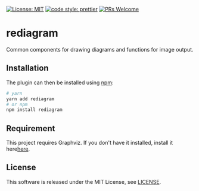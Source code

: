 [![License: MIT](https://img.shields.io/badge/License-MIT-yellow.svg)](https://opensource.org/licenses/MIT)
[![code style: prettier](https://img.shields.io/badge/code_style-prettier-ff69b4.svg)](https://github.com/prettier/prettier)
[![PRs Welcome](https://img.shields.io/badge/PRs-welcome-brightgreen.svg)](http://makeapullrequest.com)

# rediagram

Common components for drawing diagrams and functions for image output.

## Installation

The plugin can then be installed using [npm](https://www.npmjs.com/):

```bash
# yarn
yarn add rediagram
# or npm
npm install rediagram
```

## Requirement

This project requires Graphviz.
If you don't have it installed, install it here[here](https://graphviz.gitlab.io/download/).

## License

This software is released under the MIT License, see [LICENSE](./LICENSE).
